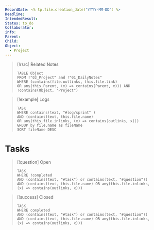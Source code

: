 ```yaml
---
RecordDate: <% tp.file.creation_date("YYYY-MM-DD") %>
Deadline: 
IntendedResult: 
Status: to_do
Collaborator: 
info: 
Parent: 
Child: 
Object:
  - Project
---
```

>[!rsrc]  Related Notes
>```dataview
>TABLE Object
>FROM !"03_Project" and !"01_DailyNotes"
>WHERE (contains(file.outlinks, this.file.link) 
>OR any(this.Parent, (x) => contains(Parent, x))) AND !contains(Object, "Project")

> [!example] Logs
> ```dataview
> TASK
>WHERE contains(text, "#log/sprint" )
>AND (contains(text, this.file.name)
>OR any(this.file.inlinks, (x) => contains(outlinks, x)))
>GROUP by file.name as fileName
>SORT fileName DESC

# Tasks

>[!question] Open
>```dataview
>TASK
>WHERE !completed
>AND (contains(text, "#task") or contains(text, "#question"))
>AND (contains(text, this.file.name) OR any(this.file.inlinks, (x) => contains(outlinks, x)))

>[!success] Closed
>```dataview
>TASK
>WHERE completed
>AND (contains(text, "#task") or contains(text, "#question"))
>AND (contains(text, this.file.name) OR any(this.file.inlinks, (x) => contains(outlinks, x)))

